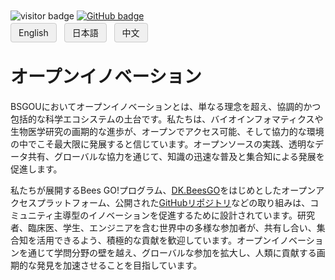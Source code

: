 <!-- Info Row: Visitor count + GitHub profile -->
<div style="margin-top: 10px; margin-bottom: 8px;">
  <img src="https://visitor-badge.laobi.icu/badge?page_id=labonom.github.io/sources/Open_Innovation_JP.html" alt="visitor badge"/>
  <a href="https://github.com/LabOnoM">
    <img src="https://img.shields.io/badge/GitHub-Profile-black?logo=github" alt="GitHub badge"/>
  </a>
</div>

<!-- Language Switch Row -->
<div>
  <a href="/sources/Open_Innovation.html" style="padding: 6px 12px; border: 1px solid #ccc; background-color: #f0f0f0; text-decoration: none; border-radius: 4px; margin-right: 8px;">English</a>
  <a href="/sources/Open_Innovation_JP.html" style="padding: 6px 12px; border: 1px solid #ccc; background-color: #f0f0f0; text-decoration: none; border-radius: 4px; margin-right: 8px;">日本語</a>
  <a href="/sources/Open_Innovation_CH.html" style="padding: 6px 12px; border: 1px solid #ccc; background-color: #f0f0f0; text-decoration: none; border-radius: 4px;">中文</a>
</div>

# オープンイノベーション
BSGOUにおいてオープンイノベーションとは、単なる理念を超え、協調的かつ包括的な科学エコシステムの土台です。私たちは、バイオインフォマティクスや生物医学研究の画期的な進歩が、オープンでアクセス可能、そして協力的な環境の中でこそ最大限に発展すると信じています。オープンソースの実践、透明なデータ共有、グローバルな協力を通じて、知識の迅速な普及と集合知による発展を促進します。

私たちが展開するBees GO!プログラム、[DK.BeesGO](https://www.bs-gou.com/DK.BeesGO/)をはじめとしたオープンアクセスプラットフォーム、公開された[GitHubリポジトリ]((https://github.com/LabOnoM))などの取り組みは、コミュニティ主導型のイノベーションを促進するために設計されています。研究者、臨床医、学生、エンジニアを含む世界中の多様な参加者が、共有し合い、集合知を活用できるよう、積極的な貢献を歓迎しています。オープンイノベーションを通じて学問分野の壁を越え、グローバルな参加を拡大し、人類に貢献する画期的な発見を加速させることを目指しています。
